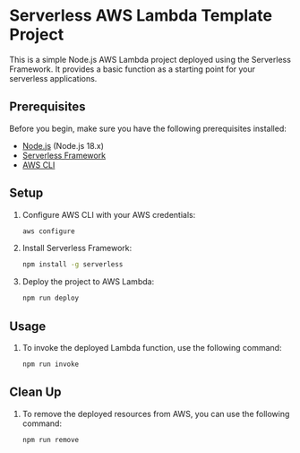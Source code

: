 # Serverless AWS Lambda Template Project

This is a simple Node.js AWS Lambda project deployed using the Serverless Framework. It provides a basic function as a starting point for your serverless applications.

## Prerequisites

Before you begin, make sure you have the following prerequisites installed:

- [Node.js](https://nodejs.org/) (Node.js 18.x)
- [Serverless Framework](https://www.serverless.com/)
- [AWS CLI](https://aws.amazon.com/cli/)

## Setup

1. Configure AWS CLI with your AWS credentials:

   ```bash
   aws configure
   ```

2. Install Serverless Framework:

   ```bash
   npm install -g serverless
   ```

3. Deploy the project to AWS Lambda:
   ```bash
   npm run deploy
   ```

## Usage

1. To invoke the deployed Lambda function, use the following command:
   ```bash
   npm run invoke
   ```

## Clean Up

1. To remove the deployed resources from AWS, you can use the following command:
   ```bash
   npm run remove
   ```
